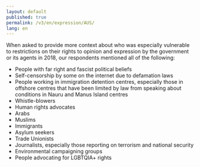 ```yaml
---
layout: default
published: true
permalink: /v3/en/expression/AUS/
lang: en
---
```


When asked to provide more context about who was especially vulnerable to restrictions on their rights to opinion and expression by the government or its agents in 2018, our respondents mentioned all of the following:
-	People with far right and fascist political beliefs
-	Self-censorship by some on the internet due to defamation laws
-	People working in immigration detention centres, especially those in offshore centres that have been limited by law from speaking about conditions in Nauru and Manus Island centres
-	Whistle-blowers
-	Human rights advocates
-	Arabs
-	Muslims
-	Immigrants
-	Asylum seekers
-	Trade Unionists
-	Journalists, especially those reporting on terrorism and national security
-	Environmental campaigning groups
-	People advocating for LGBTQIA+ rights

